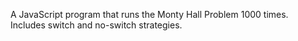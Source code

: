 A JavaScript program that runs the Monty Hall Problem 1000 times. Includes switch and no-switch strategies.

